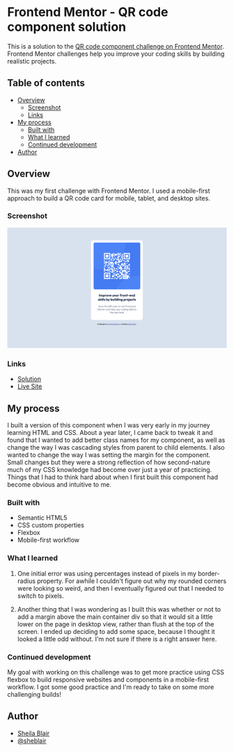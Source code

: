 # Frontend Mentor - QR code component solution

This is a solution to the [QR code component challenge on Frontend Mentor](https://www.frontendmentor.io/challenges/qr-code-component-iux_sIO_H). Frontend Mentor challenges help you improve your coding skills by building realistic projects.

## Table of contents

- [Overview](#overview)
  - [Screenshot](#screenshot)
  - [Links](#links)
- [My process](#my-process)
  - [Built with](#built-with)
  - [What I learned](#what-i-learned)
  - [Continued development](#continued-development)
- [Author](#author)

## Overview

This was my first challenge with Frontend Mentor. I used a mobile-first approach to build a QR code card for mobile, tablet, and desktop sites.

### Screenshot

![](./images/qr-code-component_frontend-mentor.png)

### Links

- [Solution](https://github.com/sheblair/qr-code-component-main)
- [Live Site](https://sheblair.github.io/qr-code-component-main/)

## My process

I built a version of this component when I was very early in my journey learning HTML and CSS. About a year later, I came back to tweak it and found that I wanted to add better class names for my component, as well as change the way I was cascading styles from parent to child elements. I also wanted to change the way I was setting the margin for the component. Small changes but they were a strong reflection of how second-nature much of my CSS knowledge had become over just a year of practicing. Things that I had to think hard about when I first built this component had become obvious and intuitive to me.

### Built with

- Semantic HTML5
- CSS custom properties
- Flexbox
- Mobile-first workflow

### What I learned

1. One initial error was using percentages instead of pixels in my border-radius property. For awhile I couldn't figure out why my rounded corners were looking so weird, and then I eventually figured out that I needed to switch to pixels.

2. Another thing that I was wondering as I built this was whether or not to add a margin above the main container div so that it would sit a little lower on the page in desktop view, rather than flush at the top of the screen. I ended up deciding to add some space, because I thought it looked a little odd without. I'm not sure if there is a right answer here.

### Continued development

My goal with working on this challenge was to get more practice using CSS flexbox to build responsive websites and components in a mobile-first workflow. I got some good practice and I'm ready to take on some more challenging builds!

## Author

- [Sheila Blair](https://www.linkedin.com/in/sheblair/)
- [@sheblair](https://www.frontendmentor.io/profile/sheblair)

